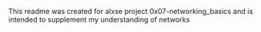 This readme was created for alxse project 0x07-networking_basics and is intended to supplement my understanding of networks
